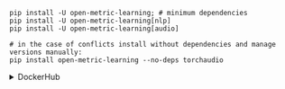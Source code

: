```shell
pip install -U open-metric-learning; # minimum dependencies
pip install -U open-metric-learning[nlp]
pip install -U open-metric-learning[audio]

# in the case of conflicts install without dependencies and manage versions manually:
pip install open-metric-learning --no-deps torchaudio
```

<details><summary>DockerHub</summary>

```shell
docker pull omlteam/oml:gpu
docker pull omlteam/oml:cpu
```

</details>



